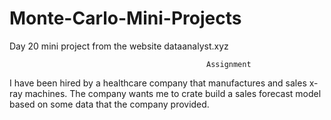 # Monte-Carlo-Mini-Projects
Day 20 mini project from the website dataanalyst.xyz

                                                Assignment
I have been hired by a healthcare company that manufactures and 
sales x-ray machines. The company wants me to crate build a sales
forecast model based on some data that the company provided. 
